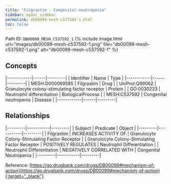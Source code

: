 ```yaml
---
title: "Filgrastim - Congenital neutropenia"
sidebar: mydoc_sidebar
permalink: db00099-mesh-c537592-1.html
toc: false 
---
```



Path ID: `DB00099_MESH_C537592_1`
{% include image.html url="images/db00099-mesh-c537592-1.png" file="db00099-mesh-c537592-1.png" alt="db00099-mesh-c537592-1" %}

## Concepts

|------------|------|---------|
| Identifier | Name | Type    |
|------------|------|---------|
| MESH:D000069585 | Filgrastim | Drug |
| UniProt:Q99062 | Granulocyte colony-stimulating factor receptor | Protein |
| GO:0030223 | Neutrophil differentiation | BiologicalProcess |
| MESH:C537592 | Congenital neutropenia | Disease |
|------------|------|---------|

## Relationships

|---------|-----------|---------|
| Subject | Predicate | Object  |
|---------|-----------|---------|
| Filgrastim | INCREASES ACTIVITY OF | Granulocyte Colony-Stimulating Factor Receptor |
| Granulocyte Colony-Stimulating Factor Receptor | POSITIVELY REGULATES | Neutrophil Differentiation |
| Neutrophil Differentiation | NEGATIVELY CORRELATED WITH | Congenital Neutropenia |
|---------|-----------|---------|

Reference: [https://go.drugbank.com/drugs/DB00099#mechanism-of-action](https://go.drugbank.com/drugs/DB00099#mechanism-of-action){:target="_blank"}